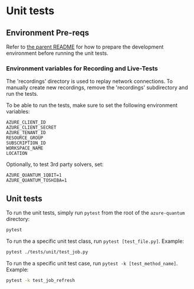 # Unit tests #

## Environment Pre-reqs ##

Refer to [the parent README](../README.md) for how to prepare the development environment before running the unit tests.

### Environment variables for Recording and Live-Tests ##

The 'recordings' directory is used to replay network connections.
To manually create new recordings, remove the 'recordings' subdirectory and run the tests.

To be able to run the tests, make sure to set the following environment variables:

```plaintext
AZURE_CLIENT_ID
AZURE_CLIENT_SECRET
AZURE_TENANT_ID 
RESOURCE_GROUP
SUBSCRIPTION_ID
WORKSPACE_NAME
LOCATION
```

Optionally, to test 3rd party solvers, set:
```plaintext
AZURE_QUANTUM_1QBIT=1
AZURE_QUANTUM_TOSHIBA=1
```

## Unit tests ##

To run the unit tests, simply run `pytest` from the root of the `azure-quantum` directory:

```bash
pytest
```

To run the a specific unit test class, run `pytest [test_file.py]`.
Example:

```bash
pytest ./tests/unit/test_job.py
```

To run the a specific unit test case, run `pytest -k [test_method_name]`. 
Example:

```bash
pytest -k test_job_refresh
```
